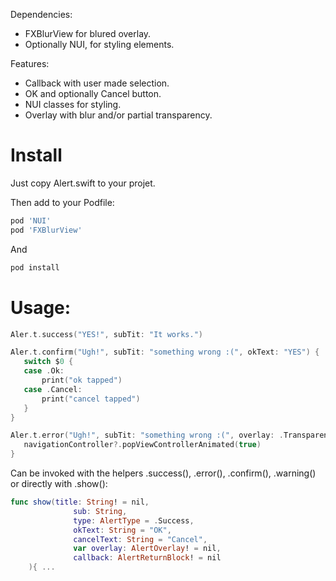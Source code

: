 Dependencies:
- FXBlurView for blured overlay.
- Optionally NUI, for styling elements.

Features:
- Callback with user made selection.
- OK and optionally Cancel button.
- NUI classes for styling.
- Overlay with blur and/or partial transparency.

# Install

Just copy Alert.swift to your projet. 

Then add to your Podfile:

```ruby
pod 'NUI'
pod 'FXBlurView'
```

And

```bash
pod install
```

# Usage:

```swift
Aler.t.success("YES!", subTit: "It works.")
```

```swift
Aler.t.confirm("Ugh!", subTit: "something wrong :(", okText: "YES") {
   switch $0 {
   case .Ok:
       print("ok tapped")
   case .Cancel:
       print("cancel tapped")
   }
}
```

```swift
Aler.t.error("Ugh!", subTit: "something wrong :(", overlay: .Transparency) {
   navigationController?.popViewControllerAnimated(true)
}
```

Can be invoked with the helpers .success(), .error(), .confirm(), .warning() or directly with .show():

```swift
func show(title: String! = nil,
              sub: String,
              type: AlertType = .Success,
              okText: String = "OK",
              cancelText: String = "Cancel",
              var overlay: AlertOverlay! = nil,
              callback: AlertReturnBlock! = nil
    ){ ...

```
